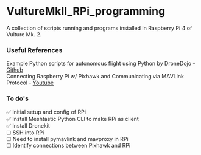 # VultureMkII_RPi_programming
A collection of scripts running and programs installed in Raspberry Pi 4 of Vulture Mk. 2. 


### Useful References
 Example Python scripts for autonomous flight using Python by DroneDojo - [Github](https://github.com/dronedojo/droneProgrammingCourse/blob/master/dk/basic_template.py)
<br>
Connecting Raspberry Pi w/ Pixhawk and Communicating via MAVLink Protocol - [Youtube](https://www.youtube.com/watch?v=DGAB34fJQFc&t=593s)


### To do's
✅ Initial setup and config of RPi <br>
✅ Install Meshtastic Python CLI to make RPi as client <br>
✅ Install Dronekit <br>
☐ SSH into RPi <br>
☐ Need to install pymavlink and mavproxy in RPi <br>
☐ Identify connections between Pixhawk and RPi <br>
